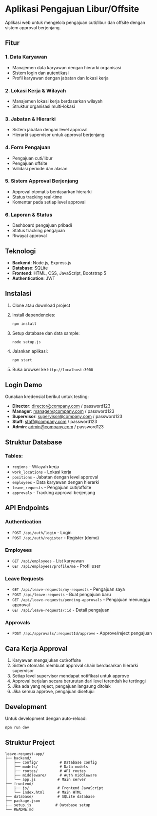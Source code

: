# Aplikasi Pengajuan Libur/Offsite

Aplikasi web untuk mengelola pengajuan cuti/libur dan offsite dengan sistem approval berjenjang.

## Fitur

### 1. Data Karyawan
- Manajemen data karyawan dengan hierarki organisasi
- Sistem login dan autentikasi
- Profil karyawan dengan jabatan dan lokasi kerja

### 2. Lokasi Kerja & Wilayah
- Manajemen lokasi kerja berdasarkan wilayah
- Struktur organisasi multi-lokasi

### 3. Jabatan & Hierarki
- Sistem jabatan dengan level approval
- Hierarki supervisor untuk approval berjenjang

### 4. Form Pengajuan
- Pengajuan cuti/libur
- Pengajuan offsite
- Validasi periode dan alasan

### 5. Sistem Approval Berjenjang
- Approval otomatis berdasarkan hierarki
- Status tracking real-time
- Komentar pada setiap level approval

### 6. Laporan & Status
- Dashboard pengajuan pribadi
- Status tracking pengajuan
- Riwayat approval

## Teknologi

- **Backend**: Node.js, Express.js
- **Database**: SQLite
- **Frontend**: HTML, CSS, JavaScript, Bootstrap 5
- **Authentication**: JWT

## Instalasi

1. Clone atau download project
2. Install dependencies:
   ```bash
   npm install
   ```

3. Setup database dan data sample:
   ```bash
   node setup.js
   ```

4. Jalankan aplikasi:
   ```bash
   npm start
   ```

5. Buka browser ke `http://localhost:3000`

## Login Demo

Gunakan kredensial berikut untuk testing:

- **Director**: director@company.com / password123
- **Manager**: manager@company.com / password123  
- **Supervisor**: supervisor@company.com / password123
- **Staff**: staff@company.com / password123
- **Admin**: admin@company.com / password123

## Struktur Database

### Tables:
- `regions` - Wilayah kerja
- `work_locations` - Lokasi kerja
- `positions` - Jabatan dengan level approval
- `employees` - Data karyawan dengan hierarki
- `leave_requests` - Pengajuan cuti/offsite
- `approvals` - Tracking approval berjenjang

## API Endpoints

### Authentication
- `POST /api/auth/login` - Login
- `POST /api/auth/register` - Register (demo)

### Employees
- `GET /api/employees` - List karyawan
- `GET /api/employees/profile/me` - Profil user

### Leave Requests
- `GET /api/leave-requests/my-requests` - Pengajuan saya
- `POST /api/leave-requests` - Buat pengajuan baru
- `GET /api/leave-requests/pending-approvals` - Pengajuan menunggu approval
- `GET /api/leave-requests/:id` - Detail pengajuan

### Approvals
- `POST /api/approvals/:requestId/approve` - Approve/reject pengajuan

## Cara Kerja Approval

1. Karyawan mengajukan cuti/offsite
2. Sistem otomatis membuat approval chain berdasarkan hierarki supervisor
3. Setiap level supervisor mendapat notifikasi untuk approve
4. Approval berjalan secara berurutan dari level terendah ke tertinggi
5. Jika ada yang reject, pengajuan langsung ditolak
6. Jika semua approve, pengajuan disetujui

## Development

Untuk development dengan auto-reload:
```bash
npm run dev
```

## Struktur Project

```
leave-request-app/
├── backend/
│   ├── config/          # Database config
│   ├── models/          # Data models
│   ├── routes/          # API routes
│   ├── middleware/      # Auth middleware
│   └── app.js          # Main server
├── frontend/
│   ├── js/             # Frontend JavaScript
│   └── index.html      # Main HTML
├── database/           # SQLite database
├── package.json
├── setup.js           # Database setup
└── README.md
```